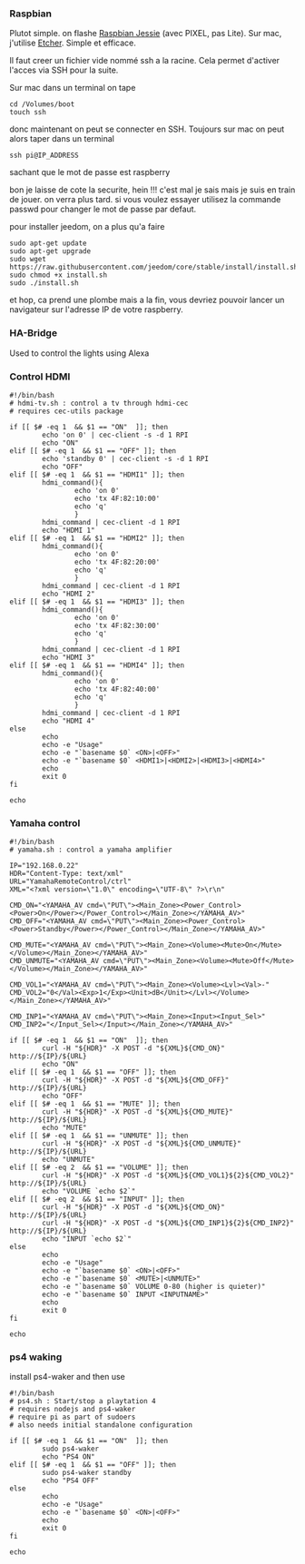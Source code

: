 ### Raspbian
Plutot simple. on flashe [Raspbian Jessie](https://www.raspberrypi.org/downloads/raspbian/) (avec PIXEL, pas Lite). Sur mac, j'utilise [Etcher](https://etcher.io/). Simple et efficace.

Il faut creer un fichier vide nommé ssh a la racine. Cela permet d'activer l'acces via SSH pour la suite. 

Sur mac dans un terminal on tape
```
cd /Volumes/boot
touch ssh
```
donc maintenant on peut se connecter en SSH. Toujours sur mac on peut alors taper dans un terminal
```
ssh pi@IP_ADDRESS
```
sachant que le mot de passe est raspberry

bon je laisse de cote la securite, hein !!! c'est mal je sais mais je suis en train de jouer. on verra plus tard. si vous voulez essayer utilisez la commande passwd pour changer le mot de passe par defaut.

pour installer jeedom, on a plus qu'a faire
```
sudo apt-get update
sudo apt-get upgrade
sudo wget https://raw.githubusercontent.com/jeedom/core/stable/install/install.sh
sudo chmod +x install.sh
sudo ./install.sh
```
et hop, ca prend une plombe mais a la fin, vous devriez pouvoir lancer un navigateur sur l'adresse IP de votre raspberry.

### HA-Bridge
Used to control the lights using Alexa

### Control HDMI
```
#!/bin/bash
# hdmi-tv.sh : control a tv through hdmi-cec
# requires cec-utils package

if [[ $# -eq 1  && $1 == "ON"  ]]; then
        echo 'on 0' | cec-client -s -d 1 RPI
        echo "ON"
elif [[ $# -eq 1  && $1 == "OFF" ]]; then
        echo 'standby 0' | cec-client -s -d 1 RPI
        echo "OFF"
elif [[ $# -eq 1  && $1 == "HDMI1" ]]; then
        hdmi_command(){
                echo 'on 0'
                echo 'tx 4F:82:10:00'
                echo 'q'
                }
        hdmi_command | cec-client -d 1 RPI
        echo "HDMI 1"
elif [[ $# -eq 1  && $1 == "HDMI2" ]]; then
        hdmi_command(){
                echo 'on 0'
                echo 'tx 4F:82:20:00'
                echo 'q'
                }
        hdmi_command | cec-client -d 1 RPI
        echo "HDMI 2"
elif [[ $# -eq 1  && $1 == "HDMI3" ]]; then
        hdmi_command(){
                echo 'on 0'
                echo 'tx 4F:82:30:00'
                echo 'q'
                }
        hdmi_command | cec-client -d 1 RPI
        echo "HDMI 3"
elif [[ $# -eq 1  && $1 == "HDMI4" ]]; then
        hdmi_command(){
                echo 'on 0'
                echo 'tx 4F:82:40:00'
                echo 'q'
                }
        hdmi_command | cec-client -d 1 RPI
        echo "HDMI 4"
else
        echo
        echo -e "Usage"
        echo -e "`basename $0` <ON>|<OFF>"
        echo -e "`basename $0` <HDMI1>|<HDMI2>|<HDMI3>|<HDMI4>"
        echo
        exit 0
fi

echo
```

### Yamaha control
```
#!/bin/bash
# yamaha.sh : control a yamaha amplifier

IP="192.168.0.22"
HDR="Content-Type: text/xml"
URL="YamahaRemoteControl/ctrl"
XML="<?xml version=\"1.0\" encoding=\"UTF-8\" ?>\r\n"

CMD_ON="<YAMAHA_AV cmd=\"PUT\"><Main_Zone><Power_Control><Power>On</Power></Power_Control></Main_Zone></YAMAHA_AV>"
CMD_OFF="<YAMAHA_AV cmd=\"PUT\"><Main_Zone><Power_Control><Power>Standby</Power></Power_Control></Main_Zone></YAMAHA_AV>"

CMD_MUTE="<YAMAHA_AV cmd=\"PUT\"><Main_Zone><Volume><Mute>On</Mute></Volume></Main_Zone></YAMAHA_AV>"
CMD_UNMUTE="<YAMAHA_AV cmd=\"PUT\"><Main_Zone><Volume><Mute>Off</Mute></Volume></Main_Zone></YAMAHA_AV>"

CMD_VOL1="<YAMAHA_AV cmd=\"PUT\"><Main_Zone><Volume><Lvl><Val>-"
CMD_VOL2="0</Val><Exp>1</Exp><Unit>dB</Unit></Lvl></Volume></Main_Zone></YAMAHA_AV>"

CMD_INP1="<YAMAHA_AV cmd=\"PUT\"><Main_Zone><Input><Input_Sel>"
CMD_INP2="</Input_Sel></Input></Main_Zone></YAMAHA_AV>"

if [[ $# -eq 1  && $1 == "ON"  ]]; then
        curl -H "${HDR}" -X POST -d "${XML}${CMD_ON}" http://${IP}/${URL}
        echo "ON"
elif [[ $# -eq 1  && $1 == "OFF" ]]; then
        curl -H "${HDR}" -X POST -d "${XML}${CMD_OFF}" http://${IP}/${URL}
        echo "OFF"
elif [[ $# -eq 1  && $1 == "MUTE" ]]; then
        curl -H "${HDR}" -X POST -d "${XML}${CMD_MUTE}" http://${IP}/${URL}
        echo "MUTE"
elif [[ $# -eq 1  && $1 == "UNMUTE" ]]; then
        curl -H "${HDR}" -X POST -d "${XML}${CMD_UNMUTE}" http://${IP}/${URL}
        echo "UNMUTE"
elif [[ $# -eq 2  && $1 == "VOLUME" ]]; then
        curl -H "${HDR}" -X POST -d "${XML}${CMD_VOL1}${2}${CMD_VOL2}" http://${IP}/${URL}
        echo "VOLUME `echo $2`"
elif [[ $# -eq 2  && $1 == "INPUT" ]]; then
        curl -H "${HDR}" -X POST -d "${XML}${CMD_ON}" http://${IP}/${URL}
        curl -H "${HDR}" -X POST -d "${XML}${CMD_INP1}${2}${CMD_INP2}" http://${IP}/${URL}
        echo "INPUT `echo $2`"
else
        echo
        echo -e "Usage"
        echo -e "`basename $0` <ON>|<OFF>"
        echo -e "`basename $0` <MUTE>|<UNMUTE>"
        echo -e "`basename $0` VOLUME 0-80 (higher is quieter)"
        echo -e "`basename $0` INPUT <INPUTNAME>"
        echo
        exit 0
fi

echo
```

### ps4 waking
install ps4-waker and then use
```
#!/bin/bash
# ps4.sh : Start/stop a playtation 4
# requires nodejs and ps4-waker
# require pi as part of sudoers
# also needs initial standalone configuration

if [[ $# -eq 1  && $1 == "ON"  ]]; then
        sudo ps4-waker
        echo "PS4 ON"
elif [[ $# -eq 1  && $1 == "OFF" ]]; then
        sudo ps4-waker standby
        echo "PS4 OFF"
else
        echo
        echo -e "Usage"
        echo -e "`basename $0` <ON>|<OFF>"
        echo
        exit 0
fi

echo
```

